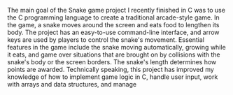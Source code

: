 The main goal of the Snake game project I recently finished in C was to use the C programming language to create a traditional arcade-style game. In the game, a snake moves around the screen and eats food to lengthen its body. The project has an easy-to-use command-line interface, and arrow keys are used by players to control the snake's movement. Essential features in the game include the snake moving automatically, growing while it eats, and game over situations that are brought on by collisions with the snake's body or the screen borders. The snake's length determines how points are awarded. Technically speaking, this project has improved my knowledge of how to implement game logic in C, handle user input, work with arrays and data structures, and manage
